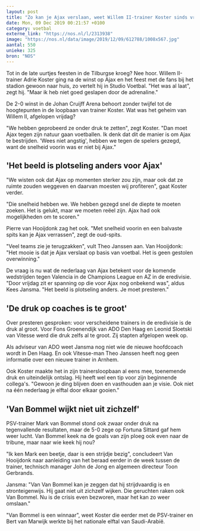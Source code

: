 ```yaml
---
layout: post
title: "Zo kan je Ajax verslaan, weet Willem II-trainer Koster sinds vrijdag"
date: Mon, 09 Dec 2019 00:21:57 +0100
category: voetbal
externe_link: "https://nos.nl/l/2313938"
image: "https://nos.nl/data/image/2019/12/09/612788/1008x567.jpg"
aantal: 550
unieke: 325
bron: "NOS"
---
```


<p>Tot in de late uurtjes feesten in de Tilburgse kroeg? Nee hoor. Willem II-trainer Adrie Koster ging na de winst op Ajax en het feest met de fans bij het stadion gewoon naar huis, zo vertelt hij in Studio Voetbal. "Het was al laat", zegt hij. "Maar ik heb niet goed geslapen door de adrenaline."</p>
<p>De 2-0 winst in de Johan Cruijff Arena behoort zonder twijfel tot de hoogtepunten in de loopbaan van trainer Koster. Wat was het geheim van Willem II, afgelopen vrijdag?</p>
<p>"We hebben geprobeerd ze onder druk te zetten", zegt Koster. "Dan moet Ajax tegen zijn natuur gaan voetballen. Ik denk dat dit de manier is om Ajax te bestrijden. 'Wees niet angstig', hebben we tegen de spelers gezegd, want de snelheid voorin was er niet bij Ajax."</p>
<h2>'Het beeld is plotseling anders voor Ajax'</h2>
<p>"We wisten ook dat Ajax op momenten sterker zou zijn, maar ook dat ze ruimte zouden weggeven en daarvan moesten wij profiteren", gaat Koster verder.</p>
<p>"Die snelheid hebben we. We hebben gezegd snel de diepte te moeten zoeken. Het is gelukt, maar we moeten reëel zijn. Ajax had ook mogelijkheden om te scoren."</p>
<p>Pierre van Hooijdonk zag het ook. "Met snelheid voorin en een balvaste spits kan je Ajax verrassen", zegt de oud-spits.</p>
<p>"Veel teams zie je terugzakken", vult Theo Janssen aan. Van Hooijdonk: "Het mooie is dat je Ajax verslaat op basis van voetbal. Het is geen gestolen overwinning."</p>
<p>De vraag is nu wat de nederlaag van Ajax betekent voor de komende wedstrijden tegen Valencia in de Champions League en AZ in de eredivisie. "Door vrijdag zit er spanning op die voor Ajax nog onbekend was", aldus Kees Jansma. "Het beeld is plotseling anders. Je moet presteren."</p>
<h2>'De druk op coaches is te groot'</h2>
<p>Over presteren gesproken: voor verscheidene trainers in de eredivisie is de druk al groot. Voor Fons Groenendijk van ADO Den Haag en Leonid Sloetski van Vitesse werd die druk zelfs al te groot. Zij stapten afgelopen week op.</p>
<p>Als adviseur van ADO weet Jansma nog niet wie de nieuwe hoofdcoach wordt in Den Haag. En ook Vitesse-man Theo Janssen heeft nog geen informatie over een nieuwe trainer in Arnhem.</p>
<p>Ook Koster maakte het in zijn trainersloopbaan al eens mee, toenemende druk en uiteindelijk ontslag. Hij heeft wel een tip voor zijn beginnende collega's. "Gewoon je ding blijven doen en vasthouden aan je visie. Ook niet na één nederlaag je elftal door elkaar gooien."</p>
<h2>'Van Bommel wijkt niet uit zichzelf'</h2>
<p>PSV-trainer Mark van Bommel stond ook zwaar onder druk na tegenvallende resultaten, maar de 5-0 zege op Fortuna Sittard gaf hem weer lucht. Van Bommel keek na de goals van zijn ploeg ook even naar de tribune, maar naar wie keek hij nou?</p>
<p>"Ik ken Mark een beetje, daar is een strijdje bezig", concludeert Van Hooijdonk naar aanleiding van het beraad eerder in de week tussen de trainer, technisch manager John de Jong en algemeen directeur Toon Gerbrands.</p>
<p>Jansma: "Van Van Bommel kan je zeggen dat hij strijdvaardig is en stronteigenwijs. Hij gaat niet uit zichzelf wijken. Die geruchten raken ook Van Bommel. Nu is de crisis even bezworen, maar het kan zo weer omslaan."</p>
<p>"Van Bommel is een winnaar", weet Koster die eerder met de PSV-trainer en Bert van Marwijk werkte bij het nationale elftal van Saudi-Arabië.</p>

